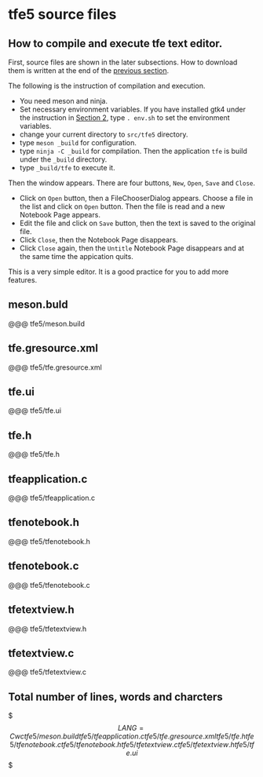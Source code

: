 # tfe5 source files

## How to compile and execute tfe text editor.

First, source files are shown in the later subsections.
How to download them is written at the end of the [previous section](sec14.src.md).

The following is the instruction of compilation and execution.

- You need meson and ninja.
- Set necessary environment variables.
If you have installed gtk4 under the instruction in [Section 2](sec2.src.md), type `. env.sh` to set the environment variables.
- change your current directory to `src/tfe5` directory.
- type `meson _build` for configuration.
- type `ninja -C _build` for compilation.
Then the application `tfe` is build under the `_build` directory.
- type `_build/tfe` to execute it.

Then the window appears.
There are four buttons, `New`, `Open`, `Save` and `Close`.

- Click on `Open` button, then a FileChooserDialog appears.
Choose a file in the list and click on `Open` button.
Then the file is read and a new Notebook Page appears.
- Edit the file and click on `Save` button, then the text is saved to the original file.
- Click `Close`, then the Notebook Page disappears.
- Click `Close` again, then the `Untitle` Notebook Page disappears and at the same time the appication quits.

This is a very simple editor.
It is a good practice for you to add more features.

## meson.buld

@@@ tfe5/meson.build

## tfe.gresource.xml

@@@ tfe5/tfe.gresource.xml

## tfe.ui

@@@ tfe5/tfe.ui

## tfe.h

@@@ tfe5/tfe.h

## tfeapplication.c

@@@ tfe5/tfeapplication.c

## tfenotebook.h

@@@ tfe5/tfenotebook.h

## tfenotebook.c

@@@ tfe5/tfenotebook.c

## tfetextview.h

@@@ tfe5/tfetextview.h

## tfetextview.c

@@@ tfe5/tfetextview.c

## Total number of lines, words and charcters

$$$
LANG=C wc tfe5/meson.build tfe5/tfeapplication.c tfe5/tfe.gresource.xml tfe5/tfe.h tfe5/tfenotebook.c tfe5/tfenotebook.h tfe5/tfetextview.c tfe5/tfetextview.h tfe5/tfe.ui
$$$
